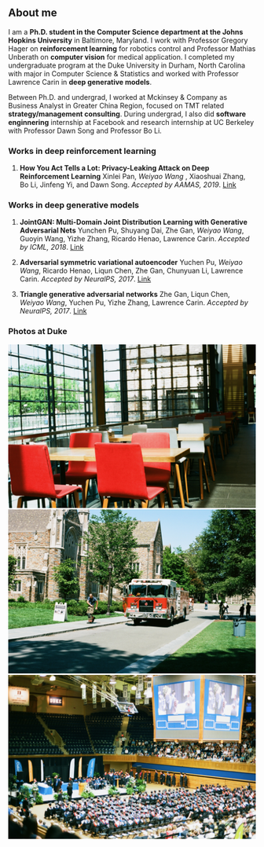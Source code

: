 ## About me

I am a **Ph.D. student in the Computer Science department at the Johns Hopkins University** in Baltimore, Maryland. I work with Professor Gregory Hager on **reinforcement learning** for robotics control and Professor Mathias Unberath on **computer vision** for medical application. I completed my undergraduate program at the Duke University in Durham, North Carolina with major in Computer Science & Statistics and worked with Professor Lawrence Carin in **deep generative models**.  

Between Ph.D. and undergrad, I worked at Mckinsey & Company as Business Analyst in Greater China Region, focused on TMT related **strategy/management consulting**. During undergrad, I also did **software enginnering** internship at Facebook and research internship at UC Berkeley with Professor Dawn Song and Professor Bo Li.

### Works in deep reinforcement learning

1. **How You Act Tells a Lot: Privacy-Leaking Attack on Deep Reinforcement Learning**
Xinlei Pan, _Weiyao Wang_ , Xiaoshuai Zhang, Bo Li, Jinfeng Yi, and Dawn Song.
_Accepted by AAMAS, 2019_. [Link](arxiv.org/abs/1904.11082)

### Works in deep generative models 

1. **JointGAN: Multi-Domain Joint Distribution Learning with Generative Adversarial Nets**
Yunchen Pu, Shuyang Dai, Zhe Gan, _Weiyao Wang_, Guoyin Wang, Yizhe Zhang, Ricardo Henao, Lawrence Carin.
_Accepted by ICML, 2018_. [Link](arxiv.org/abs/1806.02978)

1. **Adversarial symmetric variational autoencoder**
Yuchen Pu, _Weiyao Wang_, Ricardo Henao, Liqun Chen, Zhe Gan, Chunyuan Li, Lawrence Carin.
_Accepted by NeuralPS, 2017_. [Link](papers.nips.cc/paper/7020-adversarial-symmetric-variational-autoencoder)

1. **Triangle generative adversarial networks**
Zhe Gan, Liqun Chen, _Weiyao Wang_, Yuchen Pu, Yizhe Zhang, Lawrence Carin.
_Accepted by NeuralPS, 2017_. [Link](papers.nips.cc/paper/7109-triangle-generative-adversarial-networks)

### Photos at Duke
![Image](DukeView.jpeg)
![Image](DukeFireCar.jpeg)
![Image](DukeGraduation.jpeg)



